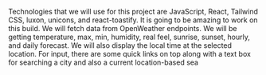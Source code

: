Technologies that we will use for this project are JavaScript, React, Tailwind CSS, luxon, unicons, and react-toastify. It is going to be amazing to work on this build. We will fetch data from OpenWeather endpoints. We will be getting temperature, max, min, humidity, real feel, sunrise, sunset, hourly, and daily forecast. We will also display the local time at the selected location. For input, there are some quick links on top along with a text box for searching a city and also a current location-based sea